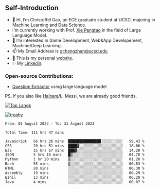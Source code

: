## Self-Introduction
- 👋 Hi, I’m Christoffel Gao, an ECE graduate student at UCSD, majoring in Machine Learning and Data Science.
- I'm currently working with Prof. [Xie Pengtao](https://pengtaoxie.github.io/) in the field of Large Language Model.
- 👀 I’m interested in Game Development, Web&App Developement, Machine/Deep Learning.
- 📫 My Email Address is gchengzhan@ucsd.edu
- 🌱 This is my personal [website](https://gaochengzhan.github.io/).
- ✨ My [Linkedin](https://www.linkedin.com/in/chengzhan-christoffel-gao/).

### Open-source Contributions:
- [Question Extractor](https://github.com/nestordemeure/question_extractor) using large language model

PS. If you also like [Haibara](https://www.detectiveconanworld.com/wiki/Ai_Haibara)/L. Messi, we are already good friends.

[![Top Langs](https://github-readme-stats.vercel.app/api/top-langs/?username=gaochengzhan&layout=compact&exclude_repo=CNN-based-Image-Recognition-for-AsianGiant-Hornets,Machine-Learning-and-Data-Computing-Tongji,NLP-on-Blogs-during-COVID-19-Pandemic,CSE258-Web-Mining-and-Recommder-System,Stock-Prediction-using-LSTM-Model)](https://github.com/anuraghazra/github-readme-stats)

[![trophy](https://github-profile-trophy.vercel.app/?username=gaochengzhan&theme=flat&row=1&margin-w=12)](https://github.com/ryo-ma/github-profile-trophy)

<!--START_SECTION:waka-->

```txt
From: 01 August 2023 - To: 31 August 2023

Total Time: 111 hrs 47 mins

JavaScript   66 hrs 26 mins  ███████████████░░░░░░░░░░   59.43 %
CSS          20 hrs 51 mins  ████▓░░░░░░░░░░░░░░░░░░░░   18.66 %
EJS          15 hrs 57 mins  ███▓░░░░░░░░░░░░░░░░░░░░░   14.28 %
JSON         5 hrs 15 mins   █▒░░░░░░░░░░░░░░░░░░░░░░░   04.70 %
Python       1 hr 20 mins    ▒░░░░░░░░░░░░░░░░░░░░░░░░   01.20 %
Bash         55 mins         ▒░░░░░░░░░░░░░░░░░░░░░░░░   00.83 %
HTML         20 mins         ░░░░░░░░░░░░░░░░░░░░░░░░░   00.30 %
Assembly     19 mins         ░░░░░░░░░░░░░░░░░░░░░░░░░   00.29 %
Ezhil        13 mins         ░░░░░░░░░░░░░░░░░░░░░░░░░   00.20 %
Java         4 mins          ░░░░░░░░░░░░░░░░░░░░░░░░░   00.07 %
```

<!--END_SECTION:waka-->

<!---
gaochengzhan/gaochengzhan is a ✨ special ✨ repository because its `README.md` (this file) appears on your GitHub profile.
You can click the Preview link to take a look at your changes.
--->
